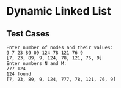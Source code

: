# Dynamic Linked List

## Test Cases

```
Enter number of nodes and their values:
9 7 23 89 09 124 78 121 76 9
[7, 23, 89, 9, 124, 78, 121, 76, 9]
Enter numbers N and M:
777 124
124 found
[7, 23, 89, 9, 124, 777, 78, 121, 76, 9]
```

